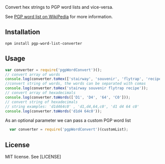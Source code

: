 Convert hex strings to PGP word lists and vice-versa.

See [PGP word list on WikiPedia](http://en.wikipedia.org/wiki/PGP_word_list]) for more information.
## Installation
    npm install pgp-word-list-converter

## Usage

```javascript
var converter = require('pgpWordConvert')();
// convert array of words
console.log(converter.toHex(['stairway', 'souvenir', 'flytrap', 'recipe']));
//convert string of words, the words can be separated with comas
console.log(converter.toHex('stairway souvenir flytrap recipe'));
// convert array of hexadecimals
console.log(converter.toWords(['D1', 'D4', '64', 'C0']));
// convert string of hexadecimals
// string examples: 'd1d464c0' , 'd1,d4,64,c0', 'd1 d4 64 c0'
console.log(converter.toWords('d1d4 64c0'));
```
As an optional parameter we can pass a custom PGP word list
```javascript
  var converter = require('pgpWordConvert')(customList);
```

## License

MIT license. See [LICENSE]
